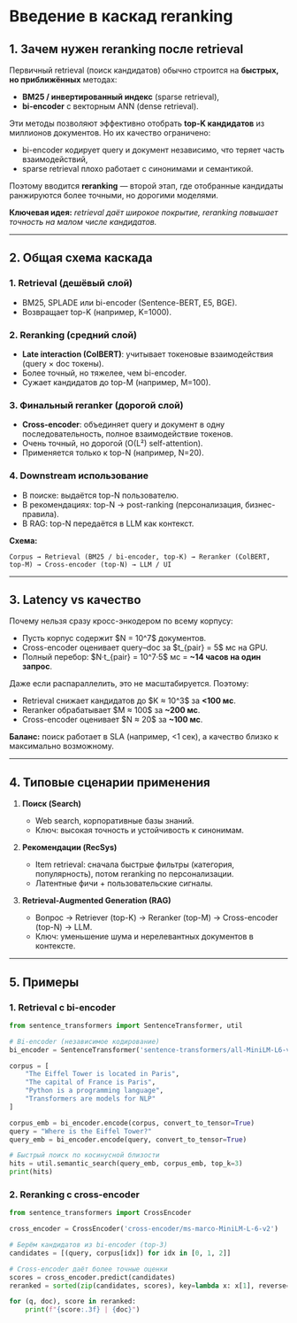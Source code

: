 # Введение в каскад reranking

## 1. Зачем нужен reranking после retrieval

Первичный retrieval (поиск кандидатов) обычно строится на **быстрых, но приближённых** методах:

* **BM25 / инвертированный индекс** (sparse retrieval),
* **bi-encoder** с векторным ANN (dense retrieval).

Эти методы позволяют эффективно отобрать **top-K кандидатов** из миллионов документов. Но их качество ограничено:

* bi-encoder кодирует query и документ независимо, что теряет часть взаимодействий,
* sparse retrieval плохо работает с синонимами и семантикой.

Поэтому вводится **reranking** — второй этап, где отобранные кандидаты ранжируются более точными, но дорогими моделями.

**Ключевая идея:** *retrieval даёт широкое покрытие, reranking повышает точность на малом числе кандидатов.*

---

## 2. Общая схема каскада

### 1. Retrieval (дешёвый слой)

* BM25, SPLADE или bi-encoder (Sentence-BERT, E5, BGE).
* Возвращает top-K (например, K=1000).

### 2. Reranking (средний слой)

* **Late interaction (ColBERT)**: учитывает токеновые взаимодействия (query × doc токены).
* Более точный, но тяжелее, чем bi-encoder.
* Сужает кандидатов до top-M (например, M=100).

### 3. Финальный reranker (дорогой слой)

* **Cross-encoder**: объединяет query и документ в одну последовательность, полное взаимодействие токенов.
* Очень точный, но дорогой (O(L²) self-attention).
* Применяется только к top-N (например, N=20).

### 4. Downstream использование

* В поиске: выдаётся top-N пользователю.
* В рекомендациях: top-N → post-ranking (персонализация, бизнес-правила).
* В RAG: top-N передаётся в LLM как контекст.

**Схема:**

```
Corpus → Retrieval (BM25 / bi-encoder, top-K) → Reranker (ColBERT, top-M) → Cross-encoder (top-N) → LLM / UI
```

---

## 3. Latency vs качество

Почему нельзя сразу кросс-энкодером по всему корпусу:

* Пусть корпус содержит \$N = 10^7\$ документов.
* Cross-encoder оценивает query–doc за \$t\_{pair} = 5\$ мс на GPU.
* Полный перебор: \$N·t\_{pair} = 10^7·5\$ мс = **\~14 часов на один запрос**.

Даже если распараллелить, это не масштабируется. Поэтому:

* Retrieval снижает кандидатов до \$K ≈ 10^3\$ за **<100 мс**.
* Reranker обрабатывает \$M ≈ 100\$ за **\~200 мс**.
* Cross-encoder оценивает \$N ≈ 20\$ за **\~100 мс**.

**Баланс:** поиск работает в SLA (например, <1 сек), а качество близко к максимально возможному.

---

## 4. Типовые сценарии применения

1. **Поиск (Search)**

   * Web search, корпоративные базы знаний.
   * Ключ: высокая точность и устойчивость к синонимам.

2. **Рекомендации (RecSys)**

   * Item retrieval: сначала быстрые фильтры (категория, популярность), потом reranking по персонализации.
   * Латентные фичи + пользовательские сигналы.

3. **Retrieval-Augmented Generation (RAG)**

   * Вопрос → Retriever (top-K) → Reranker (top-M) → Cross-encoder (top-N) → LLM.
   * Ключ: уменьшение шума и нерелевантных документов в контексте.

---

## 5. Примеры

### 1. Retrieval с bi-encoder

```python
from sentence_transformers import SentenceTransformer, util

# Bi-encoder (независимое кодирование)
bi_encoder = SentenceTransformer('sentence-transformers/all-MiniLM-L6-v2')

corpus = [
    "The Eiffel Tower is located in Paris",
    "The capital of France is Paris",
    "Python is a programming language",
    "Transformers are models for NLP"
]

corpus_emb = bi_encoder.encode(corpus, convert_to_tensor=True)
query = "Where is the Eiffel Tower?"
query_emb = bi_encoder.encode(query, convert_to_tensor=True)

# Быстрый поиск по косинусной близости
hits = util.semantic_search(query_emb, corpus_emb, top_k=3)
print(hits)
```

### 2. Reranking с cross-encoder

```python
from sentence_transformers import CrossEncoder

cross_encoder = CrossEncoder('cross-encoder/ms-marco-MiniLM-L-6-v2')

# Берём кандидатов из bi-encoder (top-3)
candidates = [(query, corpus[idx]) for idx in [0, 1, 2]]

# Cross-encoder даёт более точные оценки
scores = cross_encoder.predict(candidates)
reranked = sorted(zip(candidates, scores), key=lambda x: x[1], reverse=True)

for (q, doc), score in reranked:
    print(f"{score:.3f} | {doc}")
```

